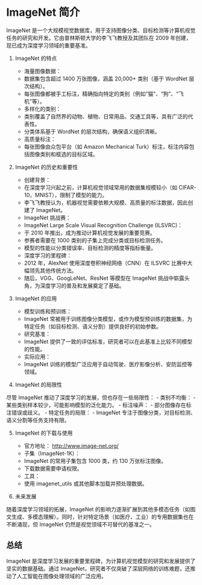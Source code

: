 # ImageNet 简介

ImageNet 是一个大规模视觉数据库，用于支持图像分类、目标检测等计算机视觉任务的研究和开发。它由普林斯顿大学的李飞飞教授及其团队在 2009 年创建，现已成为深度学习领域的重要基准。

1. ImageNet 的特点
	-	海量图像数据：
	-	数据集包含超过 1400 万张图像，涵盖 20,000+ 类别（基于 WordNet 层次结构）。
	-	每张图像都被手工标注，精确指向特定的类别（例如“猫”、“狗”、“飞机”等）。
	-	多样化的类别：
	-	类别覆盖了自然界的动物、植物、日常用品、交通工具等，具有广泛的代表性。
	-	分类体系基于 WordNet 的层次结构，确保语义组织清晰。
	-	高质量标注：
	-	每张图像由众包平台（如 Amazon Mechanical Turk）标注，标注内容包括图像类别和框选的目标区域。

2. ImageNet 的历史和重要性
	-	创建背景：
	-	在深度学习兴起之前，计算机视觉领域常用的数据集规模较小（如 CIFAR-10，MNIST），限制了模型的能力。
	-	李飞飞教授认为，机器视觉需要依赖大规模、高质量的标注数据，因此创建了 ImageNet。
	-	ImageNet 挑战赛：
	-	ImageNet Large Scale Visual Recognition Challenge (ILSVRC)：
	-	于 2010 年推出，成为推动计算机视觉发展的重要竞赛。
	-	参赛者需要在 1000 类别的子集上完成分类或目标检测任务。
	-	模型的性能以分类错误率、目标检测的精度等指标衡量。
	-	深度学习的里程碑：
	-	2012 年，AlexNet 使用深度卷积神经网络（CNN）在 ILSVRC 比赛中大幅领先其他传统方法。
	-	随后，VGG、GoogLeNet、ResNet 等模型在 ImageNet 挑战中崭露头角，为深度学习的普及和发展奠定了基础。

3. ImageNet 的应用
	-	模型训练和预训练：
	-	ImageNet 常被用于训练图像分类模型，或作为模型预训练的数据集，为特定任务（如目标检测、语义分割）提供良好的初始参数。
	-	研究基准：
	-	ImageNet 提供了一致的评估标准，研究者可以在此基准上比较不同模型的性能。
	-	实际应用：
	-	ImageNet 训练的模型广泛应用于自动驾驶、医疗影像分析、安防监控等领域。

4. ImageNet 的局限性

尽管 ImageNet 推动了深度学习的发展，但也存在一些局限性：
	-	类别不均衡：
	-	某些类别样本较少，可能影响模型的泛化能力。
	-	标注噪声：
	-	部分图像存在标注错误或歧义。
	-	特定任务的局限：
	-	ImageNet 专注于图像分类，对目标检测、语义分割等任务支持有限。

5. ImageNet 的下载与使用
	-	官方地址：
http://www.image-net.org/
	-	子集（ImageNet-1K）：
	-	ImageNet 的常用子集包含 1000 类，约 130 万张标注图像。
	-	下载数据需要申请权限。
	-	工具：
	-	使用 imagenet_utils 或其他脚本加载并预处理数据。

6. 未来发展

随着深度学习领域的拓展，ImageNet 的影响力逐渐扩展到其他多模态任务（如图文生成、多模态理解）。同时，针对特定场景（如医疗、工业）的专用数据集也在不断涌现，但 ImageNet 仍然是视觉领域不可替代的基准之一。

## 总结

ImageNet 是深度学习发展的重要里程碑，为计算机视觉模型的研究和发展提供了坚实的数据基础。通过 ImageNet，研究者不仅突破了深层网络的训练难题，还推动了人工智能在图像处理领域的广泛应用。